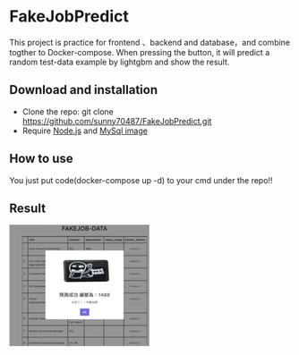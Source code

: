# FakeJobPredict
This project is practice for frontend 、backend and database，and combine togther to Docker-compose.
When pressing the button, it will predict a random test-data example by lightgbm and show the result.

## Download and installation
* Clone the repo: git clone https://github.com/sunny70487/FakeJobPredict.git
* Require [Node.js](https://nodejs.org/en/) and [MySql image](https://hub.docker.com/_/mysql)

## How to use
You just put code(docker-compose up -d) to your cmd under the repo!!

## Result
![Success](Success.png)
